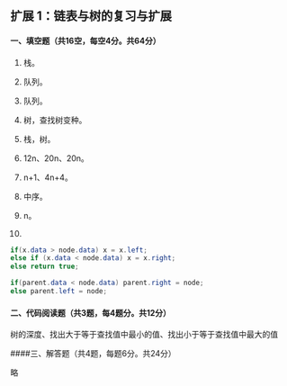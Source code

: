 ## 扩展 1：链表与树的复习与扩展
#### 一、填空题（共16空，每空4分。共64分）

1. 栈。
2. 队列。
3. 队列。
4. 树，查找树变种。
5. 栈，树。
6. 12n、20n、20n。
7. n+1、4n+4。
8. 中序。
9. n。

10.

```java
if(x.data > node.data) x = x.left;
else if (x.data < node.data) x = x.right;
else return true;

if(parent.data < node.data) parent.right = node;
else parent.left = node;
```



#### 二、代码阅读题（共3题，每4题分。共12分）

树的深度、找出大于等于查找值中最小的值、找出小于等于查找值中最大的值



####三、解答题（共4题，每题6分。共24分）

略
